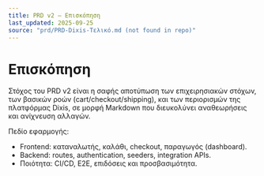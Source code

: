 ```yaml
---
title: PRD v2 — Επισκόπηση
last_updated: 2025-09-25
source: "prd/PRD-Dixis-Τελικό.md (not found in repo)"
---
```


# Επισκόπηση

Στόχος του PRD v2 είναι η σαφής αποτύπωση των επιχειρησιακών στόχων, των βασικών ροών (cart/checkout/shipping), και των περιορισμών της πλατφόρμας Dixis, σε μορφή Markdown που διευκολύνει αναθεωρήσεις και ανίχνευση αλλαγών.

Πεδίο εφαρμογής:
- Frontend: καταναλωτής, καλάθι, checkout, παραγωγός (dashboard).
- Backend: routes, authentication, seeders, integration APIs.
- Ποιότητα: CI/CD, E2E, επιδόσεις και προσβασιμότητα.
